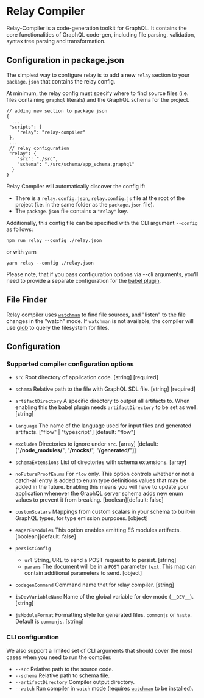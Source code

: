 # Relay Compiler

Relay-Compiler is a code-generation toolkit for GraphQL. It contains the core
functionalities of GraphQL code-gen, including file parsing, validation, syntax
tree parsing and transformation.

## Configuration in package.json

The simplest way to configure relay is to add a new `relay` section to your
`package.json` that contains the relay config.

At minimum, the relay config must specify where to find source files (i.e. files
containing `graphql` literals) and the GraphQL schema for the project.

```
// adding new section to package json
{
  ...
 "scripts": {
    "relay": "relay-compiler"
 },
 ...
 // relay configuration
 "relay": {
    "src": "./src",
    "schema": "./src/schema/app_schema.graphql"
  }
}
```
Relay Compiler will automatically discover the config if:

- There is a `relay.config.json`, `relay.config.js` file at the root of the
project (i.e. in the same folder as the `package.json` file).
- The `package.json` file contains a `"relay"` key.

Additionally, this config file can be specified with the CLI argument `--config`
as follows:

```shell
npm run relay --config ./relay.json
```

or with yarn

```shell
yarn relay --config ./relay.json
```

Please note, that if you pass configuration options via --cli arguments, you'll
need to provide a separate configuration for the [babel plugin](https://www.npmjs.com/package/babel-plugin-relay).

## File Finder
Relay compiler uses [`watchman`](https://facebook.github.io/watchman/) to find
file sources, and "listen" to the file  changes in the "watch" mode.
If `watchman` is not available, the compiler will
use [glob](https://docs.rs/glob/latest/glob/) to query the filesystem for files.

## Configuration

### Supported compiler configuration options

- `src`                 Root directory of application code.  [string] [required]
- `schema`              Relative path to the file with GraphQL SDL file.
                                                             [string] [required]
- `artifactDirectory`   A specific directory to output all artifacts to. When
                        enabling this the babel plugin needs `artifactDirectory`
                        to be set as well.                              [string]
- `language`            The name of the language used for input files and
                        generated artifacts.
                                       ["flow" | "typescript"] [default: "flow"]
- `excludes`            Directories to ignore under `src`.     [array] [default:
               ["**/node_modules/**", "**/__mocks__/**", "**/__generated__/**"]]
- `schemaExtensions`    List of directories with schema extensions.      [array]
- `noFutureProofEnums`  For `flow` only. This option controls whether or not
                        a catch-all entry is added to enum type definitions
                        values that may be added in the future. Enabling this
                        means you will have to update your application whenever
                        the GraphQL server schema adds new enum values to
                        prevent it from breaking.      [boolean][default: false]
- `customScalars`       Mappings from custom scalars in your schema to built-in
                        GraphQL types, for type emission purposes.      [object]
- `eagerEsModules`      This option enables emitting ES modules artifacts.
                                                       [boolean][default: false]
- `persistConfig`
  - `url`               String, URL to send a POST request to to persist.
                                                                        [string]
  - `params`            The document will be in a `POST`
                        parameter `text`. This map can contain additional
                        parameters to send.                             [object]
- `codegenCommand`      Command name that for relay compiler.           [string]

- `isDevVariableName`   Name of the global variable for dev mode (`__DEV__`).
                                                                        [string]
- `jsModuleFormat`      Formatting style for generated files. `commonjs`
                        or `haste`. Default is `commonjs`.
                                                                        [string]


### CLI configuration

We also support a limited set of CLI arguments that should cover the most cases
when you need to run the compiler.

- `--src`               Relative path to the source code.
- `--schema`            Relative path to schema file.
- `--artifactDirectory` Compiler output directory.
- `--watch`             Run compiler in `watch` mode
(requires [`watchman`](https://facebook.github.io/watchman/) to be installed).
